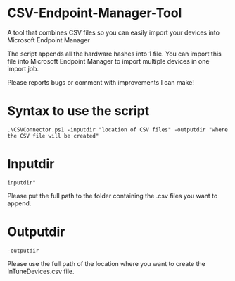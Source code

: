 # CSV-Endpoint-Manager-Tool
A tool that combines CSV files so you can easily import your devices into Microsoft Endpoint Manager

The script appends all the hardware hashes into 1 file. You can import this file into Microsoft Endpoint Manager to import multiple devices in one import job.

Please reports bugs or comment with improvements I can make!

# Syntax to use the script

`.\CSVConnector.ps1 -inputdir "location of CSV files" -outputdir "where the CSV file will be created"`

# Inputdir

`inputdir"`

Please put the full path to the folder containing the .csv files you want to append.

# Outputdir

`-outputdir`

Please use the full path of the location where you want to create the InTuneDevices.csv file.
